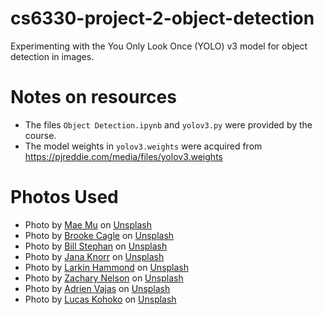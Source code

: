 # cs6330-project-2-object-detection

Experimenting with the You Only Look Once (YOLO) v3 model for object detection in images.

# Notes on resources

* The files `Object Detection.ipynb` and `yolov3.py` were provided by the course.
* The model weights in `yolov3.weights` were acquired from https://pjreddie.com/media/files/yolov3.weights

# Photos Used
* Photo by <a href="https://unsplash.com/@picoftasty?utm_source=unsplash&utm_medium=referral&utm_content=creditCopyText">Mae Mu</a> on <a href="https://unsplash.com/s/photos/sandwich?utm_source=unsplash&utm_medium=referral&utm_content=creditCopyText">Unsplash</a>
* Photo by <a href="https://unsplash.com/@brookecagle?utm_source=unsplash&utm_medium=referral&utm_content=creditCopyText">Brooke Cagle</a> on <a href="https://unsplash.com/s/photos/people?utm_source=unsplash&utm_medium=referral&utm_content=creditCopyText">Unsplash</a>
* Photo by <a href="https://unsplash.com/@billstephan?utm_source=unsplash&utm_medium=referral&utm_content=creditCopyText">Bill Stephan</a> on <a href="https://unsplash.com/s/photos/baseball?utm_source=unsplash&utm_medium=referral&utm_content=creditCopyText">Unsplash</a>
* Photo by <a href="https://unsplash.com/@hellojanaknorr?utm_source=unsplash&utm_medium=referral&utm_content=creditCopyText">Jana Knorr</a> on <a href="https://unsplash.com/s/photos/stop?utm_source=unsplash&utm_medium=referral&utm_content=creditCopyText">Unsplash</a>
* Photo by <a href="https://unsplash.com/@lhammond29?utm_source=unsplash&utm_medium=referral&utm_content=creditCopyText">Larkin Hammond</a> on <a href="https://unsplash.com/s/photos/stop?utm_source=unsplash&utm_medium=referral&utm_content=creditCopyText">Unsplash</a>
* Photo by <a href="https://unsplash.com/@zacharytnelson?utm_source=unsplash&utm_medium=referral&utm_content=creditCopyText">Zachary Nelson</a> on <a href="https://unsplash.com/s/photos/people?utm_source=unsplash&utm_medium=referral&utm_content=creditCopyText">Unsplash</a>
* Photo by <a href="https://unsplash.com/@adrien_vj?utm_source=unsplash&utm_medium=referral&utm_content=creditCopyText">Adrien Vajas</a> on <a href="https://unsplash.com/s/photos/skateboard?utm_source=unsplash&utm_medium=referral&utm_content=creditCopyText">Unsplash</a>
* Photo by <a href="https://unsplash.com/@lucaskohoko?utm_source=unsplash&utm_medium=referral&utm_content=creditCopyText">Lucas Kohoko</a> on <a href="https://unsplash.com/s/photos/skateboard?utm_source=unsplash&utm_medium=referral&utm_content=creditCopyText">Unsplash</a>
